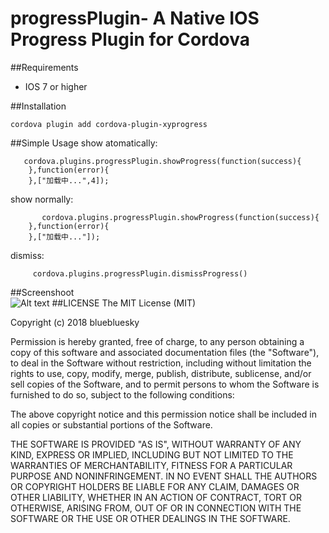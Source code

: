 # progressPlugin- A Native IOS Progress Plugin for Cordova

##Requirements

 - IOS 7 or higher

##Installation

    cordova plugin add cordova-plugin-xyprogress
    
##Simple Usage
show atomatically:

       cordova.plugins.progressPlugin.showProgress(function(success){
        },function(error){
        },["加载中...",4]);

show normally:

           cordova.plugins.progressPlugin.showProgress(function(success){
        },function(error){
        },["加载中..."]);
        
 dismiss:       
     
         cordova.plugins.progressPlugin.dismissProgress()
##Screenshoot         
  ![Alt text](https://github.com/XiaoyuZheng666/progressPlugin/raw/master/Screenshots/1.png)
##LICENSE
The MIT License (MIT)

Copyright (c) 2018 bluebluesky

Permission is hereby granted, free of charge, to any person obtaining a copy of this software and associated documentation files (the "Software"), to deal in the Software without restriction, including without limitation the rights to use, copy, modify, merge, publish, distribute, sublicense, and/or sell copies of the Software, and to permit persons to whom the Software is furnished to do so, subject to the following conditions:

The above copyright notice and this permission notice shall be included in all copies or substantial portions of the Software.

THE SOFTWARE IS PROVIDED "AS IS", WITHOUT WARRANTY OF ANY KIND, EXPRESS OR IMPLIED, INCLUDING BUT NOT LIMITED TO THE WARRANTIES OF MERCHANTABILITY, FITNESS FOR A PARTICULAR PURPOSE AND NONINFRINGEMENT. IN NO EVENT SHALL THE AUTHORS OR COPYRIGHT HOLDERS BE LIABLE FOR ANY CLAIM, DAMAGES OR OTHER LIABILITY, WHETHER IN AN ACTION OF CONTRACT, TORT OR OTHERWISE, ARISING FROM, OUT OF OR IN CONNECTION WITH THE SOFTWARE OR THE USE OR OTHER DEALINGS IN THE SOFTWARE.


   
 

    
    

